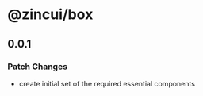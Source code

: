 # @zincui/box

## 0.0.1
### Patch Changes

- create initial set of the required essential components
